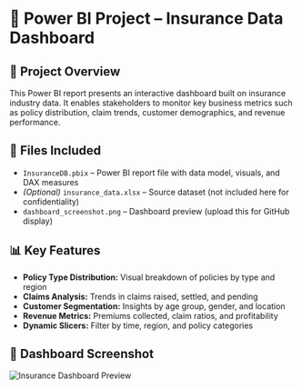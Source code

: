 # 🧾 Power BI Project – Insurance Data Dashboard

## 📝 Project Overview
This Power BI report presents an interactive dashboard built on insurance industry data. It enables stakeholders to monitor key business metrics such as policy distribution, claim trends, customer demographics, and revenue performance.

## 📁 Files Included
- `InsuranceDB.pbix` – Power BI report file with data model, visuals, and DAX measures
- *(Optional)* `insurance_data.xlsx` – Source dataset (not included here for confidentiality)
- `dashboard_screenshot.png` – Dashboard preview (upload this for GitHub display)

## 📊 Key Features
- **Policy Type Distribution:** Visual breakdown of policies by type and region  
- **Claims Analysis:** Trends in claims raised, settled, and pending  
- **Customer Segmentation:** Insights by age group, gender, and location  
- **Revenue Metrics:** Premiums collected, claim ratios, and profitability  
- **Dynamic Slicers:** Filter by time, region, and policy categories

## 📸 Dashboard Screenshot
![Insurance Dashboard Preview](./dashboard_screenshot.png)
